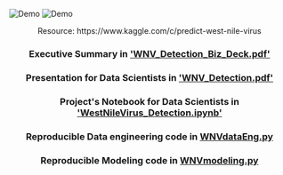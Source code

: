![Demo](https://user-images.githubusercontent.com/24357654/54296502-7491e580-458b-11e9-94ee-a3c3d7dce802.png)
![Demo](https://user-images.githubusercontent.com/24357654/54295477-765aa980-4589-11e9-97db-203b5a049596.png)
<p align="center">Resource: https://www.kaggle.com/c/predict-west-nile-virus</p>

### <p align="center">Executive Summary in ['WNV_Detection_Biz_Deck.pdf'](https://github.com/Erolino/WestNileVirus_Detection/blob/master/WNV_Detection_Biz_Deck.pdf)</p>
### <p align="center">Presentation for Data Scientists in ['WNV_Detection.pdf'](https://github.com/Erolino/WestNileVirus_Detection/blob/master/WNV_Detection.pdf)</p>
### <p align="center">Project's Notebook for Data Scientists in ['WestNileVirus_Detection.ipynb'](https://github.com/Erolino/WestNileVirus_Detection/blob/master/WestNileVirus_Detection.ipynb)</p>
### <p align="center">Reproducible Data engineering code in [WNVdataEng.py](https://github.com/Erolino/WestNileVirus_Detection/blob/master/WNVdataEng.py)</p>
### <p align="center">Reproducible Modeling code in [WNVmodeling.py](https://github.com/Erolino/WestNileVirus_Detection/blob/master/WNVmodeling.py)</p>



